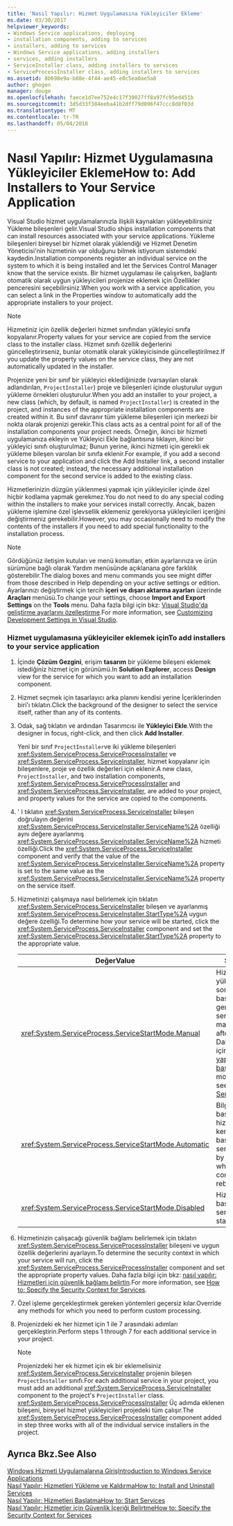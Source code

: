 ```yaml
---
title: 'Nasıl Yapılır: Hizmet Uygulamasına Yükleyiciler Ekleme'
ms.date: 03/30/2017
helpviewer_keywords:
- Windows Service applications, deploying
- installation components, adding to services
- installers, adding to services
- Windows Service applications, adding installers
- services, adding installers
- ServiceInstaller class, adding installers to services
- ServiceProcessInstaller class, adding installers to services
ms.assetid: 8b698e9a-b88e-4f44-ae45-e0c5ea0ae5a8
author: ghogen
manager: douge
ms.openlocfilehash: faece1d7ee752e4c17f39027ff8a97fc95ed451b
ms.sourcegitcommit: 3d5d33f384eeba41b2dff79d096f47ccc8d8f03d
ms.translationtype: MT
ms.contentlocale: tr-TR
ms.lasthandoff: 05/04/2018
---
```

# <a name="how-to-add-installers-to-your-service-application"></a><span data-ttu-id="631e1-102">Nasıl Yapılır: Hizmet Uygulamasına Yükleyiciler Ekleme</span><span class="sxs-lookup"><span data-stu-id="631e1-102">How to: Add Installers to Your Service Application</span></span>
<span data-ttu-id="631e1-103">Visual Studio hizmet uygulamalarınızla ilişkili kaynakları yükleyebilirsiniz Yükleme bileşenleri gelir.</span><span class="sxs-lookup"><span data-stu-id="631e1-103">Visual Studio ships installation components that can install resources associated with your service applications.</span></span> <span data-ttu-id="631e1-104">Yükleme bileşenleri bireysel bir hizmet olarak yüklendiği ve Hizmet Denetim Yöneticisi'nin hizmetinin var olduğunu bilmek istiyorum sistemdeki kaydedin.</span><span class="sxs-lookup"><span data-stu-id="631e1-104">Installation components register an individual service on the system to which it is being installed and let the Services Control Manager know that the service exists.</span></span> <span data-ttu-id="631e1-105">Bir hizmet uygulaması ile çalışırken, bağlantı otomatik olarak uygun yükleyicileri projenize eklemek için Özellikler penceresini seçebilirsiniz.</span><span class="sxs-lookup"><span data-stu-id="631e1-105">When you work with a service application, you can select a link in the Properties window to automatically add the appropriate installers to your project.</span></span>  
  
> [!NOTE]
>  <span data-ttu-id="631e1-106">Hizmetiniz için özellik değerleri hizmet sınıfından yükleyici sınıfa kopyalanır.</span><span class="sxs-lookup"><span data-stu-id="631e1-106">Property values for your service are copied from the service class to the installer class.</span></span> <span data-ttu-id="631e1-107">Hizmet sınıfı özellik değerlerini güncelleştirirseniz, bunlar otomatik olarak yükleyicisinde güncelleştirilmez.</span><span class="sxs-lookup"><span data-stu-id="631e1-107">If you update the property values on the service class, they are not automatically updated in the installer.</span></span>  
  
 <span data-ttu-id="631e1-108">Projenize yeni bir sınıf bir yükleyici eklediğinizde (varsayılan olarak adlandırılan, `ProjectInstaller`) proje ve bileşenleri içinde oluşturulur uygun yükleme örnekleri oluşturulur.</span><span class="sxs-lookup"><span data-stu-id="631e1-108">When you add an installer to your project, a new class (which, by default, is named `ProjectInstaller`) is created in the project, and instances of the appropriate installation components are created within it.</span></span> <span data-ttu-id="631e1-109">Bu sınıf davranır tüm yükleme bileşenleri için merkezi bir nokta olarak projenizi gerekir.</span><span class="sxs-lookup"><span data-stu-id="631e1-109">This class acts as a central point for all of the installation components your project needs.</span></span> <span data-ttu-id="631e1-110">Örneğin, ikinci bir hizmeti uygulamanıza ekleyin ve Yükleyici Ekle bağlantısına tıklayın, ikinci bir yükleyici sınıfı oluşturulmaz; Bunun yerine, ikinci hizmeti için gerekli ek yükleme bileşen varolan bir sınıfa eklenir.</span><span class="sxs-lookup"><span data-stu-id="631e1-110">For example, if you add a second service to your application and click the Add Installer link, a second installer class is not created; instead, the necessary additional installation component for the second service is added to the existing class.</span></span>  
  
 <span data-ttu-id="631e1-111">Hizmetlerinizin düzgün yüklenmesi yapmak için yükleyiciler içinde özel hiçbir kodlama yapmak gerekmez.</span><span class="sxs-lookup"><span data-stu-id="631e1-111">You do not need to do any special coding within the installers to make your services install correctly.</span></span> <span data-ttu-id="631e1-112">Ancak, bazen yükleme işlemine özel işlevsellik eklemeniz gerekiyorsa yükleyicileri içeriğini değiştirmeniz gerekebilir.</span><span class="sxs-lookup"><span data-stu-id="631e1-112">However, you may occasionally need to modify the contents of the installers if you need to add special functionality to the installation process.</span></span>  
  
> [!NOTE]
>  <span data-ttu-id="631e1-113">Gördüğünüz iletişim kutuları ve menü komutları, etkin ayarlarınıza ve ürün sürümüne bağlı olarak Yardım menüsünde açıklanana göre farklılık gösterebilir.</span><span class="sxs-lookup"><span data-stu-id="631e1-113">The dialog boxes and menu commands you see might differ from those described in Help depending on your active settings or edition.</span></span> <span data-ttu-id="631e1-114">Ayarlarınızı değiştirmek için tercih **içeri ve dışarı aktarma ayarları** üzerinde **Araçları** menüsü.</span><span class="sxs-lookup"><span data-stu-id="631e1-114">To change your settings, choose **Import and Export Settings** on the **Tools** menu.</span></span> <span data-ttu-id="631e1-115">Daha fazla bilgi için bkz: [Visual Studio'da geliştirme ayarlarını özelleştirme](http://msdn.microsoft.com/library/22c4debb-4e31-47a8-8f19-16f328d7dcd3).</span><span class="sxs-lookup"><span data-stu-id="631e1-115">For more information, see [Customizing Development Settings in Visual Studio](http://msdn.microsoft.com/library/22c4debb-4e31-47a8-8f19-16f328d7dcd3).</span></span>  
  
### <a name="to-add-installers-to-your-service-application"></a><span data-ttu-id="631e1-116">Hizmet uygulamasına yükleyiciler eklemek için</span><span class="sxs-lookup"><span data-stu-id="631e1-116">To add installers to your service application</span></span>  
  
1.  <span data-ttu-id="631e1-117">İçinde **Çözüm Gezgini**, erişim **tasarım** bir yükleme bileşeni eklemek istediğiniz hizmet için görünümü.</span><span class="sxs-lookup"><span data-stu-id="631e1-117">In **Solution Explorer**, access **Design** view for the service for which you want to add an installation component.</span></span>  
  
2.  <span data-ttu-id="631e1-118">Hizmet seçmek için tasarlayıcı arka planını kendisi yerine İçeriklerinden biri'ı tıklatın.</span><span class="sxs-lookup"><span data-stu-id="631e1-118">Click the background of the designer to select the service itself, rather than any of its contents.</span></span>  
  
3.  <span data-ttu-id="631e1-119">Odak, sağ tıklatın ve ardından Tasarımcısı ile **Yükleyici Ekle**.</span><span class="sxs-lookup"><span data-stu-id="631e1-119">With the designer in focus, right-click, and then click **Add Installer**.</span></span>  
  
     <span data-ttu-id="631e1-120">Yeni bir sınıf `ProjectInstaller`ve iki yükleme bileşenleri <xref:System.ServiceProcess.ServiceProcessInstaller> ve <xref:System.ServiceProcess.ServiceInstaller>, hizmet kopyalanır için bileşenlere, proje ve özellik değerleri için eklenir.</span><span class="sxs-lookup"><span data-stu-id="631e1-120">A new class, `ProjectInstaller`, and two installation components, <xref:System.ServiceProcess.ServiceProcessInstaller> and <xref:System.ServiceProcess.ServiceInstaller>, are added to your project, and property values for the service are copied to the components.</span></span>  
  
4.  <span data-ttu-id="631e1-121">' I tıklatın <xref:System.ServiceProcess.ServiceInstaller> bileşen doğrulayın değerini <xref:System.ServiceProcess.ServiceInstaller.ServiceName%2A> özelliği aynı değere ayarlanmış <xref:System.ServiceProcess.ServiceInstaller.ServiceName%2A> hizmeti özelliği.</span><span class="sxs-lookup"><span data-stu-id="631e1-121">Click the <xref:System.ServiceProcess.ServiceInstaller> component and verify that the value of the <xref:System.ServiceProcess.ServiceInstaller.ServiceName%2A> property is set to the same value as the <xref:System.ServiceProcess.ServiceInstaller.ServiceName%2A> property on the service itself.</span></span>  
  
5.  <span data-ttu-id="631e1-122">Hizmetinizi çalışmaya nasıl belirlemek için tıklatın <xref:System.ServiceProcess.ServiceInstaller> bileşen ve ayarlanmış <xref:System.ServiceProcess.ServiceInstaller.StartType%2A> uygun değere özelliği.</span><span class="sxs-lookup"><span data-stu-id="631e1-122">To determine how your service will be started, click the <xref:System.ServiceProcess.ServiceInstaller> component and set the <xref:System.ServiceProcess.ServiceInstaller.StartType%2A> property to the appropriate value.</span></span>  
  
    |<span data-ttu-id="631e1-123">Değer</span><span class="sxs-lookup"><span data-stu-id="631e1-123">Value</span></span>|<span data-ttu-id="631e1-124">Sonuç</span><span class="sxs-lookup"><span data-stu-id="631e1-124">Result</span></span>|  
    |-----------|------------|  
    |<xref:System.ServiceProcess.ServiceStartMode.Manual>|<span data-ttu-id="631e1-125">Hizmeti yüklendikten sonra el ile başlatılması gerekir.</span><span class="sxs-lookup"><span data-stu-id="631e1-125">The service must be manually started after installation.</span></span> <span data-ttu-id="631e1-126">Daha fazla bilgi için bkz: [nasıl yapılır: Hizmetleri başlatma](../../../docs/framework/windows-services/how-to-start-services.md).</span><span class="sxs-lookup"><span data-stu-id="631e1-126">For more information, see [How to: Start Services](../../../docs/framework/windows-services/how-to-start-services.md).</span></span>|  
    |<xref:System.ServiceProcess.ServiceStartMode.Automatic>|<span data-ttu-id="631e1-127">Bilgisayar yeniden başlatıldığında hizmet kendiliğinden başlar.</span><span class="sxs-lookup"><span data-stu-id="631e1-127">The service will start by itself whenever the computer reboots.</span></span>|  
    |<xref:System.ServiceProcess.ServiceStartMode.Disabled>|<span data-ttu-id="631e1-128">Hizmet başlatılamıyor.</span><span class="sxs-lookup"><span data-stu-id="631e1-128">The service cannot be started.</span></span>|  
  
6.  <span data-ttu-id="631e1-129">Hizmetinizin çalışacağı güvenlik bağlamı belirlemek için tıklatın <xref:System.ServiceProcess.ServiceProcessInstaller> bileşeni ve uygun özellik değerlerini ayarlayın.</span><span class="sxs-lookup"><span data-stu-id="631e1-129">To determine the security context in which your service will run, click the <xref:System.ServiceProcess.ServiceProcessInstaller> component and set the appropriate property values.</span></span> <span data-ttu-id="631e1-130">Daha fazla bilgi için bkz: [nasıl yapılır: Hizmetleri için güvenlik bağlamı belirtin](../../../docs/framework/windows-services/how-to-specify-the-security-context-for-services.md).</span><span class="sxs-lookup"><span data-stu-id="631e1-130">For more information, see [How to: Specify the Security Context for Services](../../../docs/framework/windows-services/how-to-specify-the-security-context-for-services.md).</span></span>  
  
7.  <span data-ttu-id="631e1-131">Özel işleme gerçekleştirmek gereken yöntemleri geçersiz kılar.</span><span class="sxs-lookup"><span data-stu-id="631e1-131">Override any methods for which you need to perform custom processing.</span></span>  
  
8.  <span data-ttu-id="631e1-132">Projenizdeki ek her hizmet için 1 ile 7 arasındaki adımları gerçekleştirin.</span><span class="sxs-lookup"><span data-stu-id="631e1-132">Perform steps 1 through 7 for each additional service in your project.</span></span>  
  
    > [!NOTE]
    >  <span data-ttu-id="631e1-133">Projenizdeki her ek hizmet için ek bir eklemelisiniz <xref:System.ServiceProcess.ServiceInstaller> projenin bileşen `ProjectInstaller` sınıfı.</span><span class="sxs-lookup"><span data-stu-id="631e1-133">For each additional service in your project, you must add an additional <xref:System.ServiceProcess.ServiceInstaller> component to the project's `ProjectInstaller` class.</span></span> <span data-ttu-id="631e1-134"><xref:System.ServiceProcess.ServiceProcessInstaller> Üç adımda eklenen bileşeni, bireysel hizmet yükleyicileri projedeki tüm çalışır.</span><span class="sxs-lookup"><span data-stu-id="631e1-134">The <xref:System.ServiceProcess.ServiceProcessInstaller> component added in step three works with all of the individual service installers in the project.</span></span>  
  
## <a name="see-also"></a><span data-ttu-id="631e1-135">Ayrıca Bkz.</span><span class="sxs-lookup"><span data-stu-id="631e1-135">See Also</span></span>  
 [<span data-ttu-id="631e1-136">Windows Hizmeti Uygulamalarına Giriş</span><span class="sxs-lookup"><span data-stu-id="631e1-136">Introduction to Windows Service Applications</span></span>](../../../docs/framework/windows-services/introduction-to-windows-service-applications.md)  
 [<span data-ttu-id="631e1-137">Nasıl Yapılır: Hizmetleri Yükleme ve Kaldırma</span><span class="sxs-lookup"><span data-stu-id="631e1-137">How to: Install and Uninstall Services</span></span>](../../../docs/framework/windows-services/how-to-install-and-uninstall-services.md)  
 [<span data-ttu-id="631e1-138">Nasıl Yapılır: Hizmetleri Başlatma</span><span class="sxs-lookup"><span data-stu-id="631e1-138">How to: Start Services</span></span>](../../../docs/framework/windows-services/how-to-start-services.md)  
 [<span data-ttu-id="631e1-139">Nasıl Yapılır: Hizmetler için Güvenlik İçeriği Belirtme</span><span class="sxs-lookup"><span data-stu-id="631e1-139">How to: Specify the Security Context for Services</span></span>](../../../docs/framework/windows-services/how-to-specify-the-security-context-for-services.md)
